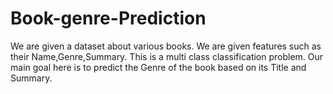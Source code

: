 # Book-genre-Prediction
We are given a dataset about various books. We are given features such as their Name,Genre,Summary. This is a multi class classification problem. Our main goal here is to predict the Genre of the book based on its Title and Summary.
